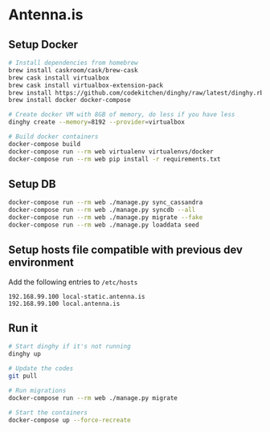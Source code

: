 # Antenna.is

## Setup Docker

```sh
# Install dependencies from homebrew
brew install caskroom/cask/brew-cask
brew cask install virtualbox
brew cask install virtualbox-extension-pack
brew install https://github.com/codekitchen/dinghy/raw/latest/dinghy.rb
brew install docker docker-compose

# Create docker VM with 8GB of memory, do less if you have less
dinghy create --memory=8192 --provider=virtualbox

# Build docker containers
docker-compose build
docker-compose run --rm web virtualenv virtualenvs/docker
docker-compose run --rm web pip install -r requirements.txt
```

## Setup DB
```sh
docker-compose run --rm web ./manage.py sync_cassandra
docker-compose run --rm web ./manage.py syncdb --all
docker-compose run --rm web ./manage.py migrate --fake
docker-compose run --rm web ./manage.py loaddata seed
```

## Setup hosts file compatible with previous dev environment

Add the following entries to `/etc/hosts`

```
192.168.99.100 local-static.antenna.is
192.168.99.100 local.antenna.is
```

## Run it

```sh
# Start dinghy if it's not running
dinghy up

# Update the codes
git pull

# Run migrations
docker-compose run --rm web ./manage.py migrate

# Start the containers
docker-compose up --force-recreate
```
